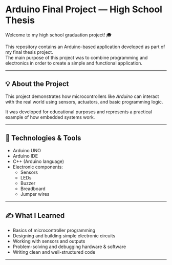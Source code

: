 # Arduino Final Project — High School Thesis  

Welcome to my high school graduation project! 🎓  

This repository contains an Arduino-based application developed as part of my final thesis project.  
The main purpose of this project was to combine programming and electronics in order to create a simple and functional application.

---

## 💡 About the Project  

This project demonstrates how microcontrollers like *Arduino* can interact with the real world using sensors, actuators, and basic programming logic.

It was developed for educational purposes and represents a practical example of how embedded systems work.

---

## 🔧 Technologies & Tools  

- Arduino UNO  
- Arduino IDE  
- C++ (Arduino language)  
- Electronic components:  
  - Sensors  
  - LEDs  
  - Buzzer  
  - Breadboard  
  - Jumper wires  

---

## ✍️ What I Learned  

- Basics of microcontroller programming  
- Designing and building simple electronic circuits  
- Working with sensors and outputs  
- Problem-solving and debugging hardware & software  
- Writing clean and well-structured code  

---
